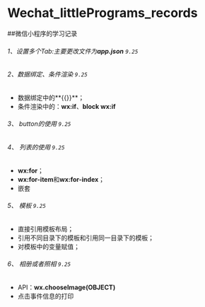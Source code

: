 # Wechat_littlePrograms_records

##微信小程序的学习记录

###### 1、设置多个Tab:主要更改文件为**app.json** `9.25`
###### 2、数据绑定、条件渲染 `9.25`
- 数据绑定中的**{{}}**；
- 条件渲染中的：**wx:if**、**block wx:if**

###### 3、 button的使用 `9.25`
###### 4、 列表的使用 `9.25`
- **wx:for**；
- **wx:for-item**和**wx:for-index**；
- 嵌套

###### 5、 模板 `9.25`

- 直接引用模板布局；
- 引用不同目录下的模板和引用同一目录下的模板；
- 对模板中的变量赋值；

###### 6、 相册或者照相 `9.25`

- API：**wx.chooseImage(OBJECT)**
- 点击事件信息的打印